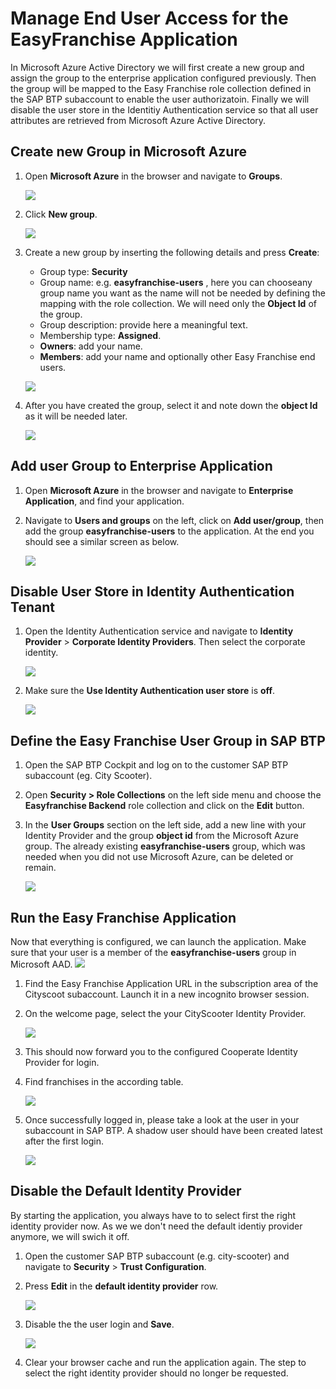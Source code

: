 # Manage End User Access for the EasyFranchise Application

In Microsoft Azure Active Directory we will first create a new group and assign the group to the enterprise application configured previously. Then the group will be mapped to the Easy Franchise role collection defined in the SAP BTP subaccount to enable the user authorizatoin. Finally we will disable the user store in the Identitiy Authentication service so that all user attributes are retrieved from Microsoft Azure Active Directory.

## Create new Group in Microsoft Azure

1. Open **Microsoft Azure** in the browser and navigate to **Groups**.
 
   ![](images/MA-open-groups.png)
1. Click **New group**. 
   
   ![](images/MA-new-groups.png)
1. Create a new group by inserting the following details and press **Create**:
   * Group type: **Security** 
   * Group name: e.g. **easyfranchise-users** , here you can chooseany group name you want as the name will not be needed by defining the mapping with the role collection. We will need only the **Object Id** of the group. 
   * Group description: provide here a meaningful text.
   * Membership type: **Assigned**.
   * **Owners**: add your name.
   * **Members**: add your name and optionally other Easy Franchise end users. 

   ![](images/MA-create-group.png)
1. After you have created the group, select it and note down the **object Id** as it will be needed later.
  
   ![](images/MA-group-objectid.png)

## Add user Group to Enterprise Application

1. Open **Microsoft Azure** in the browser and navigate to **Enterprise Application**, and find your application.

1. Navigate to **Users and groups** on the left, click on **Add user/group**, then add the group **easyfranchise-users** to the application. At the end you should see a similar screen as below.

   ![](images/MA-add-group-to-enterprise-application.png)


## Disable User Store in Identity Authentication Tenant

1. Open the Identity Authentication service and navigate to **Identity Provider** > **Corporate Identity Providers**. Then select the corporate identity.

   ![](images/MA-navigate-to-corporateidentity.png)

1. Make sure the **Use Identity Authentication user store** is **off**.

   ![](images/MA-user-identity-authentication-user-store.png)

## Define the Easy Franchise User Group in SAP BTP

1. Open the SAP BTP Cockpit and log on to the customer SAP BTP subaccount (eg. City Scooter).
1. Open **Security > Role Collections** on the left side menu and choose the **Easyfranchise Backend** role collection and click on the **Edit** button. 
1. In the **User Groups** section on the left side, add a new line with your Identity Provider and the group **object id** from the Microsoft Azure group. The already existing **easyfranchise-users** group, which was needed when you did not use Microsoft Azure, can be deleted or remain. 

   ![](images/BTP-define-role-collection.png)
   
## Run the Easy Franchise Application

Now that everything is configured, we can launch the application.  Make sure that your user is a member of the **easyfranchise-users** group in Microsoft AAD. 
   ![](images/MA-user-group-membership.png)

1. Find the Easy Franchise Application URL in the subscription area of the  Cityscoot subaccount. Launch it in a new incognito browser session.
1. On the welcome page, select the your CityScooter Identity Provider.
   
   ![](../../propagate-identity/manage-end-users/images/login.jpg)

1. This should now forward you to the configured Cooperate Identity Provider for login.
1. Find franchises in the according table. 

   ![](../../propagate-identity/manage-end-users/images/franchises-overview.jpg)
1. Once successfully logged in, please take a look at the user in your subaccount in SAP BTP. A shadow user should have been created latest after the first login.

   ![](images/shaddow-user.png)

## Disable the Default Identity Provider

By starting the application, you always have to to select first the right identity provider now. As we we don't need the default identiy provider anymore, we will swich it off.  

1. Open the customer SAP BTP subaccount (e.g. city-scooter) and navigate to **Security** > **Trust Configuration**. 

1. Press **Edit** in the **default identity provider** row.

   ![](images/BTP-edit-idp.png)
2. Disable the the user login and **Save**.

   ![](images/disable-userlogin.png)
3. Clear your browser cache and run the application again. The step to select the right identity provider should no longer be requested.
